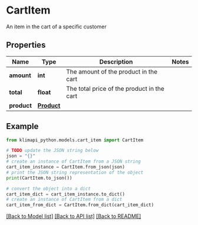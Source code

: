 # CartItem

An item in the cart of a specific customer

## Properties

Name | Type | Description | Notes
------------ | ------------- | ------------- | -------------
**amount** | **int** | The amount of the product in the cart | 
**total** | **float** | The total price of the product in the cart | 
**product** | [**Product**](Product.md) |  | 

## Example

```python
from klimapi_python.models.cart_item import CartItem

# TODO update the JSON string below
json = "{}"
# create an instance of CartItem from a JSON string
cart_item_instance = CartItem.from_json(json)
# print the JSON string representation of the object
print(CartItem.to_json())

# convert the object into a dict
cart_item_dict = cart_item_instance.to_dict()
# create an instance of CartItem from a dict
cart_item_from_dict = CartItem.from_dict(cart_item_dict)
```
[[Back to Model list]](../README.md#documentation-for-models) [[Back to API list]](../README.md#documentation-for-api-endpoints) [[Back to README]](../README.md)


